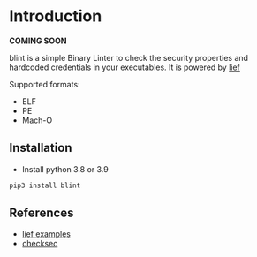 # Introduction

**COMING SOON**

blint is a simple Binary Linter to check the security properties and hardcoded credentials in your executables. It is powered by [lief](https://github.com/lief-project/LIEF)

Supported formats:

- ELF
- PE
- Mach-O

## Installation

- Install python 3.8 or 3.9

```bash
pip3 install blint
```

## References

- [lief examples](https://github.com/lief-project/LIEF/tree/master/examples/python)
- [checksec](https://github.com/Wenzel/checksec.py)
